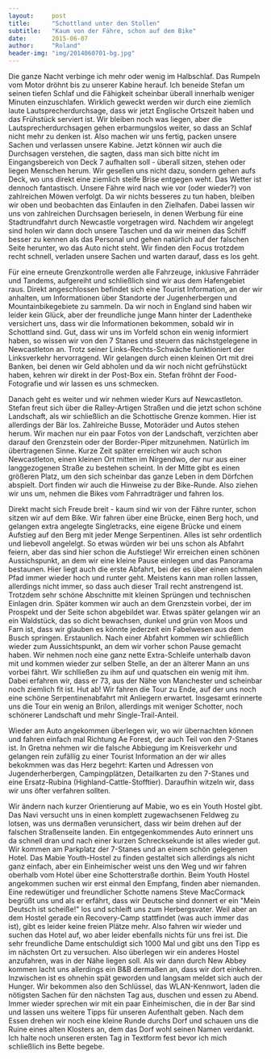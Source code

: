 ```yaml
---
layout:     post
title:      "Schottland unter den Stollen"
subtitle:   "Kaum von der Fähre, schon auf dem Bike"
date:       2015-06-07
author:     "Roland"
header-img: "img/2014060701-bg.jpg"
---
```


Die ganze Nacht verbinge ich mehr oder wenig im Halbschlaf. Das Rumpeln vom Motor dröhnt bis zu unserer Kabine herauf.
Ich beneide Stefan um seinen tiefen Schlaf und die Fähigkeit scheinbar überall innerhalb weniger Minuten einzuschlafen.
Wirklich geweckt werden wir durch eine ziemlich laute Lautsprecherdurchsage, dass wir jetzt Englische Ortszeit haben und
das Frühstück serviert ist. Wir bleiben noch was liegen, aber die Lautsprecherdurchsagen gehen erbarmungslos weiter, so
dass an Schlaf nicht mehr zu denken ist. Also machen wir uns fertig, packen unsere Sachen und verlassen unsere Kabine.
Jetzt können wir auch die Durchsagen verstehen, die sagten, dass man sich bitte nicht im Eingangsbereich von Deck 7
aufhalten soll - überall sitzen, stehen oder liegen Menschen herum. Wir gesellen uns nicht dazu, sondern gehen aufs
Deck, wo uns direkt eine ziemlich steife Brise entgegen weht. Das Wetter ist dennoch fantastisch. Unsere Fähre wird nach
wie vor (oder wieder?) von zahlreichen Möwen verfolgt. Da wir nichts besseres zu tun haben, bleiben wir oben und
beobachten das Einlaufen in den Zielhafen. Dabei lassen wir uns von zahlreichen Durchsagen berieseln, in denen Werbung
für eine Stadtrundfahrt durch Newcastle vorgetragen wird. Nachdem wir angelegt sind holen wir dann doch unsere Taschen
und da wir meinen das Schiff besser zu kennen als das Personal und gehen natürlich auf der falschen Seite herunter, wo
das Auto nicht steht. Wir finden den Focus trotzdem recht schnell, verladen unsere Sachen und warten darauf, dass es los
geht.

Für eine erneute Grenzkontrolle werden alle Fahrzeuge, inklusive Fahrräder und Tandems, aufgereiht und schließlich sind
wir aus dem Hafengebiet raus. Direkt angeschlossen befindet sich eine Tourist Information, an der wir anhalten, um
Informationen über Standorte der Jugenherbergen und Mountainbikegebiete zu sammeln. Da wir noch in England sind haben
wir leider kein Glück, aber der freundliche junge Mann hinter der Ladentheke versichert uns, dass wir die Informationen
bekommen, sobald wir in Schottland sind. Gut, dass wir uns im Vorfeld schon ein wenig informiert haben, so wissen wir
von den 7 Stanes und steuern das nächstgelegene in Newcastleton an. Trotz seiner Links-Rechts-Schwäche funktioniert der
Linksverkehr hervorragend. Wir gelangen durch einen kleinen Ort mit drei Banken, bei denen wir Geld abholen und da wir
noch nicht gefrühstückt haben, kehren wir direkt in der Post-Box ein. Stefan fröhnt der Food-Fotografie und wir lassen
es uns schmecken.

Danach geht es weiter und wir nehmen wieder Kurs auf Newcastleton. Stefan freut sich über die Ralley-Artigen Straßen und
die jetzt schon schöne Landschaft, als wir schließlich an die Schottische Grenze kommen. Hier ist allerdings der Bär
los. Zahlreiche Busse, Motoräder und Autos stehen herum. Wir machen nur ein paar Fotos von der Landschaft, verzichten
aber darauf den Grenzstein oder der Border-Piper mitzunehmen. Natürlich im übertragenen Sinne. Kurze Zeit später
erreichen wir auch schon Newcastleton, einen kleinen Ort mitten im Nirgendwo, der nur aus einer langgezogenen Straße zu
bestehen scheint. In der Mitte gibt es einen größeren Platz, um den sich scheinbar das ganze Leben in dem Dörfchen
abspielt. Dort finden wir auch die Hinweise zu der Bike-Runde. Also ziehen wir uns um, nehmen die Bikes vom
Fahrradträger und fahren los.

Direkt macht sich Freude breit - kaum sind wir von der Fähre runter, schon sitzen wir auf dem Bike. Wir fahren über eine
Brücke, einen Berg hoch, und gelangen extra angelegte Singletracks, eine eigene Brücke und einem Aufstieg auf den Berg
mit jeder Menge Serpentinen. Alles ist sehr ordentlich und liebevoll angelelgt. So etwas würden wir bei uns schon als
Abfahrt feiern, aber das sind hier schon die Aufstiege! Wir erreichen einen schönen Aussichspunkt, an dem wir eine
kleine Pause einlegen und das Panorama bestaunen. Hier liegt auch die erste Abfahrt, bei der es über einen schmalen Pfad
immer wieder hoch und runter geht. Meistens kann man rollen lassen, allerdings nicht immer, so dass auch dieser Trail
recht anstrengend ist. Trotzdem sehr schöne Abschnitte mit kleinen Sprüngen und technischen Einlagen drin. Später kommen
wir auch an dem Grenzstein vorbei, der im Prospekt und der Seite schon abgebildet war. Etwas später gelangen wir an ein
Waldstück, das so dicht bewachsen, dunkel und grün von Moos und Farn ist, dass wir glauben es könnte jederzeit ein
Fabelwesen aus dem Busch springen. Erstaunlich. Nach einer Abfahrt kommen wir schließlich wieder zum Aussichtspunkt, an
dem wir vorher schon Pause gemacht haben. Wir nehmen noch eine ganz nette Extra-Schleife unterhalb davon mit und kommen
wieder zur selben Stelle, an der an älterer Mann an uns vorbei fährt. Wir schlließen zu ihm auf und quatschen ein wenig
mit ihm. Dabei erfahren wir, dass er 73, aus der Nähe von Manchester und scheinbar noch ziemlich fit ist. Hut ab! Wir
fahren die Tour zu Ende, auf der uns noch eine schöne Serpentinenabfahrt mit Anliegern erwartet. Insgesamt erinnerte uns
die Tour ein wenig an Brilon, allerdings mit weniger Schotter, noch schönerer Landschaft und mehr Single-Trail-Anteil.

Wieder am Auto angekommen überlegen wir, wo wir übernachten können und fahren einfach mal Richtung Ae Forest, der auch
Teil von den 7-Stanes ist. In Gretna nehmen wir die falsche Abbiegung im Kreisverkehr und gelangen rein zufällig zu einer
Tourist Information an der wir alles bekokmmen was das Herz begehrt: Karten und Adressen von Jugenderherbergen,
Campingplätzen, Detailkarten zu den 7-Stanes und eine Ersatz-Rubina (Highland-Cattle-Stofftier). Daraufhin witzeln wir,
dass wir uns öfter verfahren sollten.

Wir ändern nach kurzer Orientierung auf Mabie, wo es ein Youth Hostel gibt. Das Navi versucht uns in einen komplett
zugewachsenen Feldweg zu lotsen, was uns dermaßen verunsichert, dass wir beim drehen auf der falschen Straßenseite
landen. Ein entgegenkommendes Auto erinnert uns da schnell dran und nach einer kurzen Schrecksekunde ist alles wieder
gut. Wir kommen am Parkplatz der 7-Stanes und an einem schön gelegenen Hotel. Das Mabie Youth-Hostel zu finden gestaltet
sich allerdings als nicht ganz einfach, aber ein Einheimischer weist uns den Weg und wir fahren oberhalb vom Hotel über
eine Schotterstraße dorthin. Beim Youth Hostel angekommen suchen wir erst einmal den Empfang, finden aber niemanden.
Eine redewütiger und freundlicher Schotte namens Steve MacCormack begrüßt uns und als er erfährt, dass wir Deutsche sind
donnert er ein "Mein Deutsch ist scheiße!" los und schleift uns zum Herbergsvater. Weil aber an dem Hostel gerade ein
Recovery-Camp stattfindet (was auch immer das ist), gibt es leider keine freien Plätze mehr. Also fahren wir wieder und
suchen das Hotel auf, wo aber leider ebenfalls nichts für uns frei ist. Die sehr freundliche Dame entschuldigt sich 1000
Mal und gibt uns den Tipp es im nächsten Ort zu versuchen. Also überlegen wir ein anderes Hostel anzufahren, was in der
Nähe liegen soll. Als wir dann durch New Abbey kommen lacht uns allerdings ein B&B dermaßen an, dass wir dort einkehren.
Inzwischen ist es ohnehin spät geworden und langsam meldet sich auch der Hunger. Wir bekommen also den Schlüssel, das
WLAN-Kennwort, laden die nötigsten Sachen für den nächsten Tag aus, duschen und essen zu Abend. Immer wieder sprechen
wir mit ein paar Einheimischen, die in der Bar sind und lassen uns weitere Tipps für unseren Aufenthalt geben. Nach dem
Essen drehen wir noch eine kleine Runde durchs Dorf und schauen uns die Ruine eines alten Klosters an, dem das Dorf wohl
seinen Namen verdankt. Ich halte noch unseren ersten Tag in Textform fest bevor ich mich schließlich ins Bette begebe.